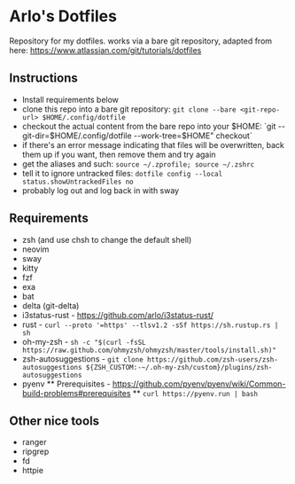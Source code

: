 # Arlo's Dotfiles

Repository for my dotfiles. works via a bare git repository, adapted from here: https://www.atlassian.com/git/tutorials/dotfiles

## Instructions
* Install requirements below
* clone this repo into a bare git repository: `git clone --bare <git-repo-url> $HOME/.config/dotfile`
* checkout the actual content from the bare repo into your $HOME: `git --git-dir=$HOME/.config/dotfile --work-tree=$HOME" checkout`
* if there's an error message indicating that files will be overwritten, back them up if you want, then remove them and try again
* get the aliases and such: `source ~/.zprofile; source ~/.zshrc`
* tell it to ignore untracked files: `dotfile config --local status.showUntrackedFiles no`
* probably log out and log back in with sway


## Requirements
* zsh (and use chsh to change the default shell)
* neovim 
* sway 
* kitty 
* fzf 
* exa
* bat
* delta (git-delta)
* i3status-rust - https://github.com/arlo/i3status-rust/
* rust - `curl --proto '=https' --tlsv1.2 -sSf https://sh.rustup.rs | sh`
* oh-my-zsh - `sh -c "$(curl -fsSL https://raw.github.com/ohmyzsh/ohmyzsh/master/tools/install.sh)"`
* zsh-autosuggestions - `git clone https://github.com/zsh-users/zsh-autosuggestions ${ZSH_CUSTOM:-~/.oh-my-zsh/custom}/plugins/zsh-autosuggestions`
* pyenv
** Prerequisites - https://github.com/pyenv/pyenv/wiki/Common-build-problems#prerequisites
** `curl https://pyenv.run | bash`

## Other nice tools
* ranger 
* ripgrep
* fd 
* httpie
